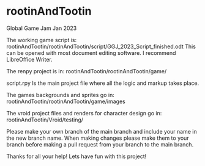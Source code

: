 # rootinAndTootin
Global Game Jam Jan 2023

The working game script is:
rootinAndTootin/rootinAndTootin/script/GGJ_2023_Script_finished.odt
This can be opened with most document editing software. I recommend LibreOffice Writer.

The renpy project is in:
rootinAndTootin/rootinAndTootin/game/

script.rpy
Is the main project file where all the logic and markup takes place.

The games backgrounds and sprites go in:
rootinAndTootin/rootinAndTootin/game/images

The vroid project files and renders for character design go in:
rootinAndTootin/Vroid/testing/



Please make your own branch of the main branch and include your name in the new branch name.
When making changes please make them to your branch before making a pull request from your branch to the main branch.

Thanks for all your help!
Lets have fun with this project!
